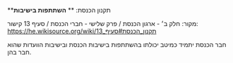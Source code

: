 **תקנון הכנסת: **
**השתתפות בישיבות**

מקור: חלק ב׳ - ארגון הכנסת / פרק שלישי - חברי הכנסת / סעיף 13
קישור: https://he.wikisource.org/wiki/תקנון_הכנסת#סעיף_13

חבר הכנסת יתמיד כמיטב יכולתו בהשתתפות בישיבות הכנסת ובישיבות הוועדות שהוא חבר בהן.